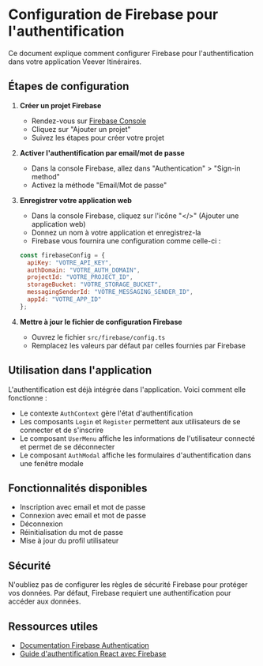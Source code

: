 # Configuration de Firebase pour l'authentification

Ce document explique comment configurer Firebase pour l'authentification dans votre application Veever Itinéraires.

## Étapes de configuration

1. **Créer un projet Firebase**
   - Rendez-vous sur [Firebase Console](https://console.firebase.google.com/)
   - Cliquez sur "Ajouter un projet"
   - Suivez les étapes pour créer votre projet

2. **Activer l'authentification par email/mot de passe**
   - Dans la console Firebase, allez dans "Authentication" > "Sign-in method"
   - Activez la méthode "Email/Mot de passe"

3. **Enregistrer votre application web**
   - Dans la console Firebase, cliquez sur l'icône "</>" (Ajouter une application web)
   - Donnez un nom à votre application et enregistrez-la
   - Firebase vous fournira une configuration comme celle-ci :

   ```javascript
   const firebaseConfig = {
     apiKey: "VOTRE_API_KEY",
     authDomain: "VOTRE_AUTH_DOMAIN",
     projectId: "VOTRE_PROJECT_ID",
     storageBucket: "VOTRE_STORAGE_BUCKET",
     messagingSenderId: "VOTRE_MESSAGING_SENDER_ID",
     appId: "VOTRE_APP_ID"
   };
   ```

4. **Mettre à jour le fichier de configuration Firebase**
   - Ouvrez le fichier `src/firebase/config.ts`
   - Remplacez les valeurs par défaut par celles fournies par Firebase

## Utilisation dans l'application

L'authentification est déjà intégrée dans l'application. Voici comment elle fonctionne :

- Le contexte `AuthContext` gère l'état d'authentification
- Les composants `Login` et `Register` permettent aux utilisateurs de se connecter et de s'inscrire
- Le composant `UserMenu` affiche les informations de l'utilisateur connecté et permet de se déconnecter
- Le composant `AuthModal` affiche les formulaires d'authentification dans une fenêtre modale

## Fonctionnalités disponibles

- Inscription avec email et mot de passe
- Connexion avec email et mot de passe
- Déconnexion
- Réinitialisation du mot de passe
- Mise à jour du profil utilisateur

## Sécurité

N'oubliez pas de configurer les règles de sécurité Firebase pour protéger vos données. Par défaut, Firebase requiert une authentification pour accéder aux données.

## Ressources utiles

- [Documentation Firebase Authentication](https://firebase.google.com/docs/auth)
- [Guide d'authentification React avec Firebase](https://firebase.google.com/docs/auth/web/start) 